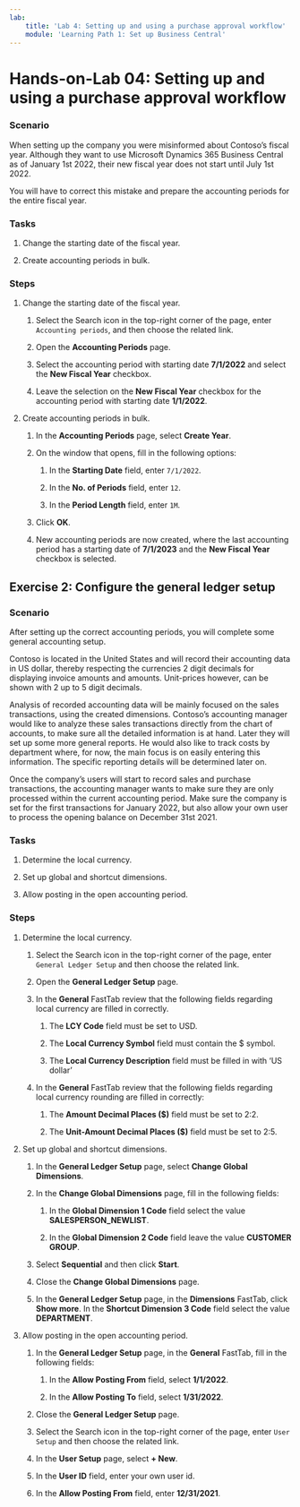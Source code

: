 ```yaml
---
lab:
    title: 'Lab 4: Setting up and using a purchase approval workflow'
    module: 'Learning Path 1: Set up Business Central'
---
```


Hands-on-Lab 04: Setting up and using a purchase approval workflow
===========================================
### Scenario

When setting up the company you were misinformed about Contoso’s fiscal year.
Although they want to use Microsoft Dynamics 365 Business Central as of January
1st 2022, their new fiscal year does not start until July 1st 2022.

You will have to correct this mistake and prepare the accounting periods for the
entire fiscal year.

### Tasks

1.  Change the starting date of the fiscal year.

2.  Create accounting periods in bulk.

### Steps

1.  Change the starting date of the fiscal year.

    1.  Select the Search icon in the top-right corner of the page,
        enter `Accounting periods`, and then choose the related link.

    2.  Open the **Accounting Periods** page.

    3.  Select the accounting period with starting date **7/1/2022** and select
        the **New Fiscal Year** checkbox.

    4.  Leave the selection on the **New Fiscal Year** checkbox for the
        accounting period with starting date **1/1/2022**.

2.  Create accounting periods in bulk.

    1.  In the **Accounting Periods** page, select **Create Year**.

    2.  On the window that opens, fill in the following options:

        1.  In the **Starting Date** field, enter `7/1/2022`.

        2.  In the **No. of Periods** field, enter `12`.

        3.  In the **Period Length** field, enter `1M`.

    3.  Click **OK**.

    4.  New accounting periods are now created, where the last accounting period
        has a starting date of **7/1/2023** and the **New Fiscal Year** checkbox
        is selected.

Exercise 2: Configure the general ledger setup
----------------------------------------------

### Scenario

After setting up the correct accounting periods, you will complete some general
accounting setup.

Contoso is located in the United States and will record their accounting data in
US dollar, thereby respecting the currencies 2 digit decimals for displaying
invoice amounts and amounts. Unit-prices however, can be shown with 2 up to 5
digit decimals.

Analysis of recorded accounting data will be mainly focused on the sales
transactions, using the created dimensions. Contoso’s accounting manager would
like to analyze these sales transactions directly from the chart of accounts, to
make sure all the detailed information is at hand. Later they will set up some
more general reports. He would also like to track costs by department where, for
now, the main focus is on easily entering this information. The specific
reporting details will be determined later on.

Once the company’s users will start to record sales and purchase transactions,
the accounting manager wants to make sure they are only processed within the
current accounting period. Make sure the company is set for the first
transactions for January 2022, but also allow your own user to process the
opening balance on December 31st 2021.

### Tasks

1.  Determine the local currency.

2.  Set up global and shortcut dimensions.

3.  Allow posting in the open accounting period.

### Steps

1.  Determine the local currency.

    1.  Select the Search icon in the top-right corner of the page,
        enter `General Ledger Setup` and then choose the related link.

    2.  Open the **General Ledger Setup** page.

    3.  In the **General** FastTab review that the following fields regarding
        local currency are filled in correctly.

        1.  The **LCY Code** field must be set to USD.

        2.  The **Local Currency Symbol** field must contain the \$ symbol.

        3.  The **Local Currency Description** field must be filled in with ‘US
            dollar’

    4.  In the **General** FastTab review that the following fields regarding
        local currency rounding are filled in correctly:

        1.  The **Amount Decimal Places (\$)** field must be set to 2:2.

        2.  The **Unit-Amount Decimal Places (\$)** field must be set to 2:5.

2.  Set up global and shortcut dimensions.

    1.  In the **General Ledger Setup** page, select **Change Global Dimensions**.

    2.  In the **Change Global Dimensions** page, fill in the following fields:

        1.  In the **Global Dimension 1 Code** field select the value
            **SALESPERSON_NEWLIST**.

        2.  In the **Global Dimension 2 Code** field leave the value **CUSTOMER
            GROUP**.

    3.  Select **Sequential** and then click **Start**.

    4.  Close the **Change Global Dimensions** page.

    5.  In the **General Ledger Setup** page, in the **Dimensions** FastTab,
        click **Show more**. In the **Shortcut Dimension 3 Code** field select
        the value **DEPARTMENT**.

3.  Allow posting in the open accounting period.

    1.  In the **General Ledger Setup** page, in the **General** FastTab, fill
        in the following fields:

        1.  In the **Allow Posting From** field, select **1/1/2022**.

        2.  In the **Allow Posting To** field, select **1/31/2022**.

    2.  Close the **General Ledger Setup** page.

    3.  Select the Search icon in the top-right corner of the page,
        enter `User Setup` and then choose the related link.

    4.  In the **User Setup** page, select **+ New**.

    5.  In the **User ID** field, enter your own user id.

    6.  In the **Allow Posting From** field, enter **12/31/2021**.
